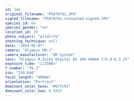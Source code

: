 ```yaml
---
id: 146
original_filename: "P5070741.JPG"
signed_filename: "P5070741-retouched-signed.JPG"
species_id: 64
species_gender: "na"
location_id: 29
photo_subject: "wildlife"
shooting_technique: null
date: "2024-05-07"
camera: "Olympus OM-1"
camera_manufacturer: "OM System"
lens: "Olympus M.Zuiko Digital ED 100-400mm f/5.0-6.3 IS"
exposure_time: "1/2500s"
f_number: "f6.3"
iso: "ISO 640"
focal_length: "400mm"
orientation: "Portrait"
dominant_color_hexa: "#677c91"
dominant_color_hue: 0.5833
---
```

